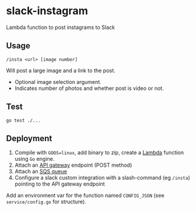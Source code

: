 # slack-instagram
Lambda function to post instagrams to Slack

## Usage

`/insta <url> [image number]`

Will post a large image and a link to the post.

* Optional image selection argument.
* Indicates number of photos and whether post is video or not.

## Test

`go test ./...`

## Deployment

1. Compile with `GOOS=linux`, add binary to zip, create a [Lambda](https://aws.amazon.com/lambda/) function using `Go` engine.
1. Attach an [API gateway](https://aws.amazon.com/api-gateway/) endpoint (POST method)
1. Attach an [SQS queue](https://aws.amazon.com/sqs/) 
1. Configure a slack custom integration with a slash-command (eg `/insta`) pointing to the API gateway endpoint

Add an environment var for the function named `CONFIG_JSON` (see `service/config.go` for structure).
